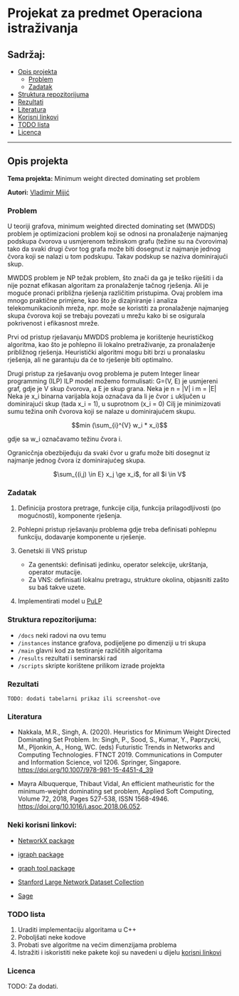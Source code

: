 # Projekat za predmet Operaciona istraživanja

## Sadržaj:
* [Opis projekta](#opis-projekta)
    * [Problem](#problem)
    * [Zadatak](#zadatak)
* [Struktura repozitorijuma](#struktura-repozitorijuma)
* [Rezultati](#rezultati)
* [Literatura](#literatura)
* [Korisni linkovi](#neki-korisni-linkovi)
* [TODO lista](#todo-lista)
* [Licenca](#licenca)

---

## Opis projekta
**Tema projekta:** Minimum weight directed dominating set problem

**Autori:** [Vladimir Mijić](https://github.com/vladocodes) 

### Problem
U teoriji grafova, minimum weighted directed dominating set (MWDDS) problem je optimizacioni problem koji se odnosi na
pronalaženje najmanjeg podskupa čvorova u usmjerenom težinskom grafu (težine su na čvorovima) tako da svaki drugi čvor 
tog grafa može biti dosegnut iz najmanje jednog čvora koji se nalazi u tom podskupu. Takav podskup se naziva dominirajući skup. 
 
MWDDS problem je NP težak problem, što znači da ga je teško riješiti i da nije poznat efikasan algoritam za pronalaženje tačnog rješenja. Ali je moguće pronaći približna rješenja različitim pristupima.
Ovaj problem ima mnogo praktične primjene, kao što je dizajniranje i analiza telekomunikacionih mreža, npr. može se koristiti za pronalaženje najmanjeg skupa čvorova koji se trebaju povezati u mrežu kako bi se osigurala pokrivenost i efikasnost mreže.

Prvi od pristup rješavanju MWDDS problema je korištenje heurističkog algoritma, kao što je pohlepno ili lokalno pretraživanje,
za pronalaženje približnog rješenja. Heuristički algoritmi mogu biti brzi u pronalasku rješenja, ali ne garantuju da će 
to rješenje biti optimalno.

Drugi pristup za rješavanju ovog problema je putem Integer linear programming (ILP)
ILP model možemo formulisati:
G=(V, E) je usmjereni graf, gdje je V skup čvorova, a E je skup grana.
Neka je n = |V| i m = |E|
Neka je x_i binarna varijabla koja označava da li je čvor `i` uključen u dominirajući skup (tada x_i = 1), u suprotnom (x_i = 0)
Cilj je minimizovati sumu težina onih čvorova koji se nalaze u dominirajućem skupu.  
  
$$min (\sum_{i}^{V} w_i * x_i)$$


gdje sa w_i označavamo težinu čvora i.

Ogranicčnja obezbijeđuju da svaki čvor u grafu može biti dosegnut iz najmanje jednog čvora iz dominirajućeg skupa.  


<p align="center">
$\sum_{(i,j) \in E} x_j \ge x_i$, for all $i \in V$
</p>
  
### Zadatak
1) Definicija prostora pretrage, funkcije cilja, funkcija prilagodljivosti (po mogućnosti), komponente rješenja.
2) Pohlepni pristup rješavanju problema gdje treba definisati  pohlepnu funkciju, dodavanje komponente u rješenje.
3) Genetski ili VNS pristup
     - Za genentski: definisati jedinku, operator selekcije, ukrštanja, operator mutacije.
     - Za VNS: definisati lokalnu pretragu, strukture okolina, objasniti zašto su baš takve uzete.

4) Implementirati model u [PuLP](https://coin-or.github.io/pulp/)


### Struktura repozitorijuma:
- `/docs` 	neki radovi na ovu temu
- `/instances` 	instance grafova, podijeljene po dimenziji u tri skupa
- `/main`	glavni kod za testiranje različitih algoritama
- `/results` 	rezultati i seminarski rad
- `/scripts`  skripte korištene prilikom izrade projekta

### Rezultati
`TODO: dodati tabelarni prikaz ili screenshot-ove`


### Literatura

* Nakkala, M.R., Singh, A. (2020). Heuristics for Minimum Weight Directed Dominating Set Problem. In: Singh, P., Sood, S., Kumar, Y., Paprzycki, M., Pljonkin, A., Hong, WC. (eds) Futuristic Trends in Networks and Computing Technologies. FTNCT 2019. Communications in Computer and Information Science, vol 1206. Springer, Singapore. https://doi.org/10.1007/978-981-15-4451-4_39

* Mayra Albuquerque, Thibaut Vidal, An efficient matheuristic for the minimum-weight dominating set problem, Applied Soft Computing, Volume 72, 2018, Pages 527-538, ISSN 1568-4946. https://doi.org/10.1016/j.asoc.2018.06.052.


### Neki korisni linkovi:

* [NetworkX package](https://networkx.org/documentation/stable/index.html)

* [igraph package](https://igraph.readthedocs.io/en/0.10.2/index.html)

* [graph tool package](https://graph-tool.skewed.de/)

* [Stanford Large Network Dataset Collection](https://snap.stanford.edu/data/)

* [Sage](https://doc.sagemath.org/html/en/reference/index.html)

### TODO lista
1. Uraditi implementaciju algoritama u C++
2. Poboljšati neke kodove
3. Probati sve algoritme na većim dimenzijama problema
4. Istražiti i iskoristiti neke pakete koji su navedeni u dijelu [korisni linkovi](#neki-korisni-linkovi-)

### Licenca
TODO: Za dodati.
